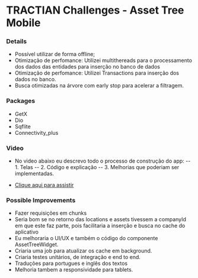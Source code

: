 # TRACTIAN Challenges - Asset Tree Mobile

### Details
- Possível utilizar de forma offline;
- Otimização de perfomance: Utilizei multithereads para o processamento dos dados das entidades para inserção no banco de dados 
- Otimização de perfomance: Utilizei Transactions para inserção dos dados no banco.
- Busca otimizadas na árvore com early stop para acelerar a filtragem.

### Packages
- GetX
- Dio
- Sqflite
- Connectivity_plus

### Video
- No video abaixo eu descrevo todo o processo de construção do app:
-- 1. Telas
-- 2. Código e explicação
-- 3. Melhorias que poderiam ser implementadas.

- [Clique aqui para assistir](https://drive.google.com/file/d/1FKPdM6pb7YfkAXXu1izMCK-KIXmDVsmq/view?usp=sharing)

### Possible Improvements
- Fazer requisições em chunks 
- Seria bom se no retorno das locations e assets tivessem a companyId em que este faz parte, pois facilitaria a inserção e busca no cache do aplicativo
- Eu melhoraria o UI/UX e também o código do componente AssetTreeWidget. 
- Criaria uma job para atualizar os cache em background.
- Criaria testes unitários, de integração e end to end.
- Traduções para portugues e inglês dos textos
- Melhoria tambem a responsividade para tablets.    
